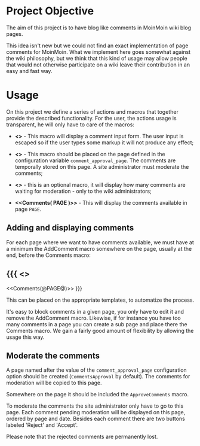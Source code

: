 # Project Objective

The aim of this project is to have blog like comments in MoinMoin wiki blog pages.

This idea isn't new but we could not find an exact implementation of page comments for MoinMoin. What we implement here goes somewhat against the wiki philosophy, but we think that this kind of usage may allow people that would not otherwise participate on a wiki leave their contribution in an easy and fast way.

# Usage

On this project we define a series of actions and macros that together provide the described functionality. For the user, the actions usage is transparent, he will only have to care of the macros:

* **<<AddComment>>** - This macro will display a comment input form. The user input is escaped so if the user types some markup it will not produce any effect;

* **<<ApproveComments>>** - This macro should be placed on the page defined in the configuration variable `comment_approval_page`. The comments are temporally stored on this page. A site administrator must moderate the comments;

* **<<CommentsAdmin>>** - this is an optional macro, it will display how many comments are waiting for moderation - only to the wiki administrators;

* **<<Comments( PAGE )>>** - This will display the comments available in page `PAGE`.

## Adding and displaying comments

For each page where we want to have comments available, we must have at a minimum the AddComment macro somewhere on the page, usually at the end, before the Comments macro:

{{{
<<AddComment>>
----
<<Comments(@PAGE@)>>
}}}

This can be placed on the appropriate templates, to automatize the process.

It's easy to block comments in a given page, you only have to edit it and remove the AddComment macro. Likewise, if for instance you have too many comments in a page you can create a sub page and place there the Comments macro. We gain a fairly good amount of flexibility by allowing the usage this way.

## Moderate the comments

A page named after the value of the `comment_approval_page` configuration option should be created (`CommentsApproval` by default). The comments for moderation will be copied to this page.

Somewhere on the page it should be included the `ApproveComments` macro.

To moderate the comments the site administrator only have to go to this page. Each comment pending moderation will be displayed on this page, ordered by page and date. Besides each comment there are two buttons labeled 'Reject' and 'Accept'.

Please note that the rejected comments are permanently lost.
